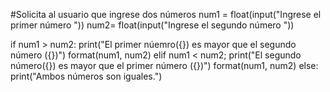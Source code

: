 #Solicita al usuario que ingrese dos números
num1 = float(input("Ingrese el primer número "))
num2= float(input("Ingrese el segundo número "))

if num1 > num2:
    print("El primer núemro({}) es mayor que el segundo número ({})")
    format(num1, num2)
elif num1 < num2;
    print("El segundo número({}) es mayor que el primer número ({})")
    format(num1, num2)
else:
    print("Ambos números son iguales.")